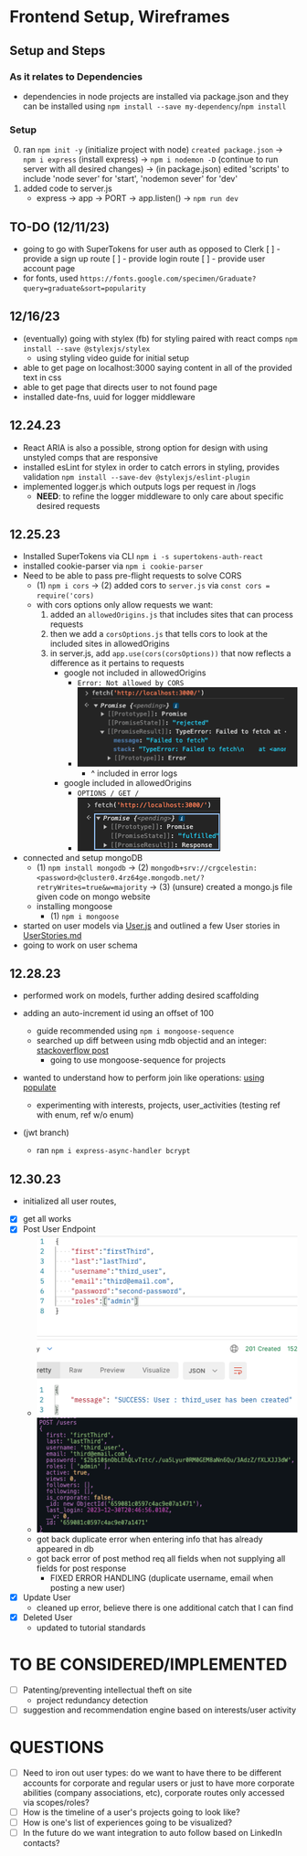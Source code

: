 # Frontend Setup, Wireframes

## Setup and Steps
### As it relates to Dependencies
* dependencies in node projects are installed via package.json and they can be installed using `npm install --save my-dependency`/`npm install`
### Setup
0. ran `npm init -y` (initialize project with node) `created package.json` -> `npm i express` (install express) -> `npm i nodemon -D` (continue to run server with all desired changes) -> (in package.json) edited 'scripts' to include 'node sever' for 'start', 'nodemon sever' for 'dev'
1. added code to server.js
    - express -> app -> PORT -> app.listen() -> `npm run dev`

## TO-DO (12/11/23)
* going to go with SuperTokens for user auth as opposed to Clerk
[ ] - provide a sign up route
[ ] - provide login route
[ ] - provide user account page
* for fonts, used `https://fonts.google.com/specimen/Graduate?query=graduate&sort=popularity`

## 12/16/23
* (eventually) going with stylex (fb) for styling paired with react comps `npm install --save @stylexjs/stylex`
    - using styling video guide for initial setup
* able to get page on localhost:3000 saying content in all of the provided text in css
* able to get page that directs user to not found page
* installed date-fns, uuid for logger middleware

## 12.24.23
- React ARIA is also a possible, strong option for design with using unstyled comps that are responsive
- installed esLint for stylex in order to catch errors in styling, provides validation `npm install --save-dev @stylexjs/eslint-plugin`
- implemented logger.js which outputs logs per request in /logs
    * __NEED__: to refine the logger middleware to only care about specific desired requests

## 12.25.23
- Installed SuperTokens via CLI `npm i -s supertokens-auth-react`
- installed cookie-parser via `npm i cookie-parser`
- Need to be able to pass pre-flight requests to solve CORS
    * (1) `npm i cors` -> (2) added cors to `server.js` via `const cors = require('cors)`
    * with cors options only allow requests we want:
        1. added an `allowedOrigins.js` that includes sites that can process requests
        2. then we add a `corsOptions.js` that tells cors to look at the included sites in allowedOrigins
        3. in server.js, add `app.use(cors(corsOptions))` that now reflects a difference as it pertains to requests
            - google not included in allowedOrigins
                - `Error: Not allowed by CORS`
                - ![not added](./notAdded.png)
                    - ^ included in error logs
            - google included in allowedOrigins
                - `OPTIONS / GET /`
                - ![added](./added.png)
- connected and setup mongoDB
    * (1) `npm install mongodb` -> (2) `mongodb+srv://crgcelestin:<password>@cluster0.4rz64ge.mongodb.net/?retryWrites=true&w=majority` -> (3) (unsure) created a mongo.js file given code on mongo website
    * installing mongoose
        * (1) `npm i mongoose`
- started on user models via [User.js](../models/User.js) and outlined a few User stories in [UserStories.md](UserStories.md)
- going to work on user schema

## 12.28.23
* performed work on models, further adding desired scaffolding
* adding an auto-increment id using an offset of 100
    * guide recommended using `npm i mongoose-sequence`
    * searched up diff between using mdb objectid and an integer: [stackoverflow post](https://stackoverflow.com/questions/14054384/is-it-bad-to-change-id-type-in-mongodb-to-integer/14058189#14058189)
        - going to use mongoose-sequence for projects
* wanted to understand how to perform join like operations: [using populate](https://mongoosejs.com/docs/populate.html#populate-virtuals)
    - experimenting with interests, projects, user_activities (testing ref with enum, ref w/o enum)

* (jwt branch)
    - ran `npm i express-async-handler bcrypt`

## 12.30.23
- initialized all user routes,
- [x] get all works
- [x] Post User Endpoint
    * ![Post-Users1](PostUser-Postman.png)
    * ![Post-Users2](PostUser-Console.png)
    * got back duplicate error when entering info that has already appeared in db
    * got back error of post method req all fields when not supplying all fields for post response
        - FIXED ERROR HANDLING (duplicate username, email when posting a new user)
- [x] Update User
    * cleaned up error, believe there is one additional catch that I can find
- [x] Deleted User
    * updated to tutorial standards

# __TO BE CONSIDERED/IMPLEMENTED__
- [ ] Patenting/preventing intellectual theft on site
    * project redundancy detection
- [ ] suggestion and recommendation engine based on interests/user activity

# __QUESTIONS__
- [ ] Need to iron out user types: do we want to have there to be different accounts for corporate and regular users or just to have more corporate abilities (company associations, etc), corporate routes only accessed via scopes/roles?
- [ ] How is the timeline of a user's projects going to look like?
- [ ] How is one's list of experiences going to be visualized?
- [ ] In the future do we want integration to auto follow based on LinkedIn contacts?
